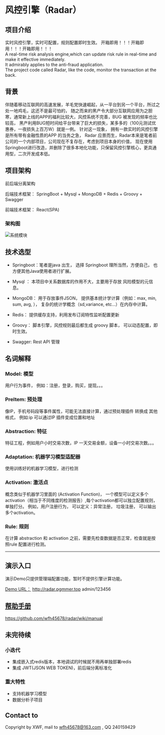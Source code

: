# 风控引擎（Radar）
## 项目介绍
 实时风控引擎，实时可配置，规则配置即时生效。 开箱即用！！！开箱即用！！！开箱即用！！！  
 A real-time risk analysis engine,which can update risk rule in real-time and  make it effective immediately.   
 It admirably applies to the anti-fraud application.  
 The project code called Radar,  like the code,  monitor the transaction at the back. 

## 背景
  伴随着移动互联网的高速发展，羊毛党快速崛起，从一平台到另一个平台，所过之处一地鸡毛，这还不是最可怕的，
  随之而来的黑产令大部分互联网应用为之胆寒，通常新上线的APP的福利比较大，风控系统不完善，BUG 被发现的频率也比较高，
  黑产利用BUG短时间给平台带来了巨大的损失，某多多的（100元测试优惠券，一夜损失上百万W）就是一例。 
  针对这一现象， 拥有一款实时的风控引擎是所有带有金融性质的APP 的当务之急，
  Radar 应景而生，Radar本来是笔者前公司的一个内部项目，公司现在不复存在，考虑到项目本身的价值，
  现在使用Springboot进行改造，并删除了很多本地化功能，只保留风控引擎核心，更具通用型，二次开发成本低。

## 项目架构

前后端分离架构

后端技术框架： SpringBoot + Mysql +  MongoDB + Redis + Groovy + Swagger

前端技术框架： React(SPA) 

### 架构图
![系统模块](https://github.com/wfh45678/radar/blob/master/resources/images/radar_model_arch.jpg)

## 技术选型
* Springboot：笔者是java 出生， 选择 Springboot 理所当然，方便自己， 也方便其他Java使用者进行扩展。

* Mysql ： 本项目中关系数据库的作用不大，主要用于存放 风险模型的元信息。

* MongoDB： 用于存放事件JSON， 提供基本统计学计算（例如：max, min, sum, avg, ），
复杂的统计学概念（sd,variance, etc...）在内存中计算。

* Redis： 提供缓存支持，利用发布订阅特性监听配置更新

* Groovy： 脚本引擎，风控规则最后都生成 groovy 脚本， 可以动态配置，即时生效。

* Swagger:  Rest API 管理

## 名词解释
### Model: 模型
 用户行为事件， 例如：注册，登录，购买，提现。。。
### PreItem: 预处理 
 像IP，手机号码段等事件属性，可能无法直接计算，通过预处理插件 转换成 其他格式，
  例如:ip 可以通过IP 插件变成位置和地址
### Abstraction: 特征
特征工程，例如用户小时交易次数，IP 一天交易金额，设备一小时交易次数。。。
### Adaptation: 机器学习模型适配器
 使用训练好的机器学习模型，进行检测
### Activation: 激活点
概念类似于机器学习里面的 (Activation Function)， 一个模型可以定义多个 activation（相当于不同维度的检测报告）,每个activation都可以独立配置规则，单独打分。
例如，用户注册行为， 可以定义：异常注册， 垃圾注册， 可以输出多个activation。
### Rule: 规则
在计算 abstraction 和 activation 之前，需要先检查数据是否正常，检查就是按照rule 配置进行检测。

---
## 演示入口
演示Demo只提供管理端配置功能，暂时不提供引擎计算功能。  

[Demo URL：](http://radar.pgmmer.top) http://radar.pgmmer.top
admin/123456

## [帮助手册](https://github.com/wfh45678/radar/wiki/manual)
https://github.com/wfh45678/radar/wiki/manual

## 未完待续
### 小迭代
* 集成嵌入式redis版本，本地调试的时候就不用再单独部署redis
* 集成 JWT(JSON WEB TOKEN)，前后端分离标准化
### 重大特性
* 支持机器学习模型
* 数据分析子项目

## Contact to

 Copyright by XWF, mail to wfh45678@163.com , QQ 240159429 
